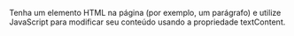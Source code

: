 Tenha um elemento HTML na página (por exemplo, um parágrafo) e utilize JavaScript para modificar seu conteúdo usando a propriedade textContent.